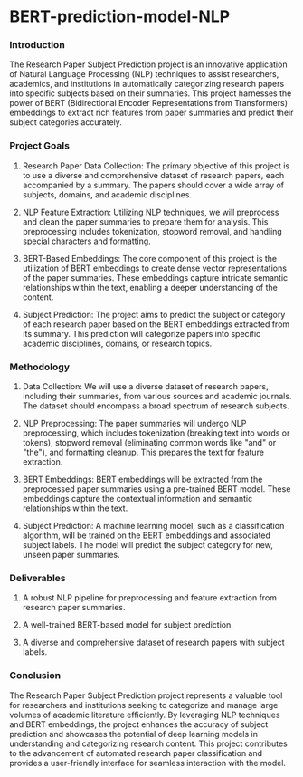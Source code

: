 # BERT-prediction-model-NLP
### Introduction
The Research Paper Subject Prediction project is an innovative application of Natural Language Processing (NLP) techniques to assist researchers, academics, and institutions in automatically categorizing research papers into specific subjects based on their summaries. This project harnesses the power of BERT (Bidirectional Encoder Representations from Transformers) embeddings to extract rich features from paper summaries and predict their subject categories accurately.

### Project Goals
1. Research Paper Data Collection: The primary objective of this project is to use a diverse and comprehensive dataset of research papers, each accompanied by a summary. The papers should cover a wide array of subjects, domains, and academic disciplines.

2. NLP Feature Extraction: Utilizing NLP techniques, we will preprocess and clean the paper summaries to prepare them for analysis. This preprocessing includes tokenization, stopword removal, and handling special characters and formatting.

3. BERT-Based Embeddings: The core component of this project is the utilization of BERT embeddings to create dense vector representations of the paper summaries. These embeddings capture intricate semantic relationships within the text, enabling a deeper understanding of the content.

4. Subject Prediction: The project aims to predict the subject or category of each research paper based on the BERT embeddings extracted from its summary. This prediction will categorize papers into specific academic disciplines, domains, or research topics.

### Methodology
1. Data Collection: We will use a diverse dataset of research papers, including their summaries, from various sources and academic journals. The dataset should encompass a broad spectrum of research subjects.

2. NLP Preprocessing: The paper summaries will undergo NLP preprocessing, which includes tokenization (breaking text into words or tokens), stopword removal (eliminating common words like "and" or "the"), and formatting cleanup. This prepares the text for feature extraction.

3. BERT Embeddings: BERT embeddings will be extracted from the preprocessed paper summaries using a pre-trained BERT model. These embeddings capture the contextual information and semantic relationships within the text.

4. Subject Prediction: A machine learning model, such as a classification algorithm, will be trained on the BERT embeddings and associated subject labels. The model will predict the subject category for new, unseen paper summaries.

### Deliverables
1. A robust NLP pipeline for preprocessing and feature extraction from research paper summaries.

2. A well-trained BERT-based model for subject prediction.

3. A diverse and comprehensive dataset of research papers with subject labels.

### Conclusion
The Research Paper Subject Prediction project represents a valuable tool for researchers and institutions seeking to categorize and manage large volumes of academic literature efficiently. By leveraging NLP techniques and BERT embeddings, the project enhances the accuracy of subject prediction and showcases the potential of deep learning models in understanding and categorizing research content. This project contributes to the advancement of automated research paper classification and provides a user-friendly interface for seamless interaction with the model.








